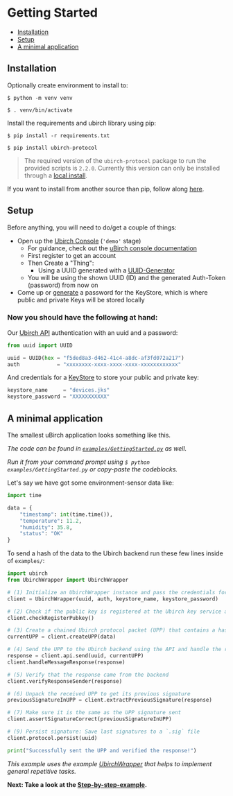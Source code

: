 <!-- WHEN EDITING THIS FILE:
  The Getting Started and the README have the same content. 
  But for Github to render it as the repo description and Github Pages (Jekyll) to be able to find it, there need to be two.
  The links are different in some places, so please don't just copy paste everything while doing changes.
-->

# Getting Started

- [Installation](#installation)
- [Setup](#setup)
- [A minimal application](#a-minimal-application)

## Installation
Optionally create environment to install to:

`$ python -m venv venv`

`$ . venv/bin/activate`

Install the requirements and ubirch library using pip:

`$ pip install -r requirements.txt`

`$ pip install ubirch-protocol`

> The required version of the `ubirch-protocol` package to run the provided scripts is `2.2.0`.
> Currently this version can only be installed through a [local install](NotPip.md). 


If you want to install from another source than pip, follow along [here](NotPip.md).

## Setup
Before anything, you will need to do/get a couple of things:
- Open up the [Ubirch Console](https://console.demo.ubirch.com) (`'demo'` stage)
  - For guidance, check out the [uBirch console documentation](https://developer.ubirch.com/console.html)
  - First register to get an account 
  - Then Create a "Thing":
    - Using a UUID generated with a [UUID-Generator](https://www.uuidgenerator.net/)
  - You will be using the shown UUID (ID) and the generated Auth-Token (password) from now on
- Come up or [generate](https://www.random.org/passwords/) a password for the KeyStore, which is where public and private Keys will be stored locally

### Now you should have the following at hand:

Our [Ubirch API](http://developer.ubirch.com/function_documentation/ubirch-protocol-python/) 
authentication with an uuid and a password:
```python
from uuid import UUID

uuid = UUID(hex = "f5ded8a3-d462-41c4-a8dc-af3fd072a217")
auth            = "xxxxxxxx-xxxx-xxxx-xxxx-xxxxxxxxxxxx"
```

And credentials for a [KeyStore](http://developer.ubirch.com/function_documentation/ubirch-protocol-python/) 
to store your public and private key:
```python
keystore_name     = "devices.jks"
keystore_password = "XXXXXXXXXXX"
```

## A minimal application
The smallest uBirch application looks something like this. 

*The code can be found in [`examples/GettingStarted.py`](../examples/GettingStarted.py) as well.*

*Run it from your command prompt using `$ python examples/GettingStarted.py` or copy-paste the codeblocks.*

Let's say we have got some environment-sensor data like:

```python
import time

data = {
    "timestamp": int(time.time()),
    "temperature": 11.2,
    "humidity": 35.8,
    "status": "OK"
}
```

To send a hash of the data to the Ubirch backend run these few lines inside of `examples/`:
```python
import ubirch
from UbirchWrapper import UbirchWrapper

# (1) Initialize an UbirchWrapper instance and pass the credentials for a `KeyStore`
client = UbirchWrapper(uuid, auth, keystore_name, keystore_password)

# (2) Check if the public key is registered at the Ubirch key service and register it if necessary
client.checkRegisterPubkey()

# (3) Create a chained Ubirch protocol packet (UPP) that contains a hash of the data 
currentUPP = client.createUPP(data)

# (4) Send the UPP to the Ubirch backend using the API and handle the response
response = client.api.send(uuid, currentUPP)
client.handleMessageResponse(response)

# (5) Verify that the response came from the backend
client.verifyResponseSender(response)

# (6) Unpack the received UPP to get its previous signature 
previousSignatureInUPP = client.extractPreviousSignature(response)

# (7) Make sure it is the same as the UPP signature sent
client.assertSignatureCorrect(previousSignatureInUPP)

# (9) Persist signature: Save last signatures to a `.sig` file
client.protocol.persist(uuid)

print("Successfully sent the UPP and verified the response!")
```

*This example uses the example [UbirchWrapper](../examples/UbirchWrapper.py) that helps to implement general repetitive tasks.*

**Next: Take a look at the [Step-by-step-example](StepByStep.md).**


